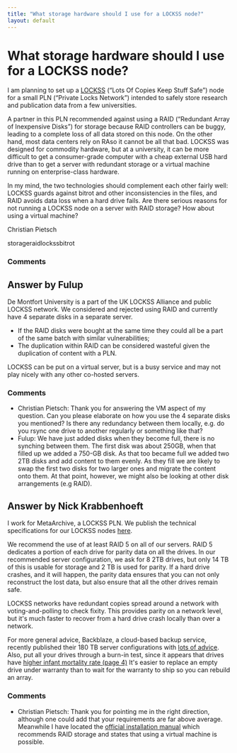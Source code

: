 ```yaml
---
title: "What storage hardware should I use for a LOCKSS node?"
layout: default
---
```

What storage hardware should I use for a LOCKSS node?
=====================
I am planning to set up a [LOCKSS](http://www.lockss.org/) (“Lots Of
Copies Keep Stuff Safe”) node for a small PLN (“Private Locks Network”)
intended to safely store research and publication data from a few
universities.

A partner in this PLN recommended against using a RAID (“Redundant Array
of Inexpensive Disks”) for storage because RAID controllers can be
buggy, leading to a complete loss of all data stored on this node. On
the other hand, most data centers rely on RAso it cannot be all that
bad. LOCKSS was designed for commodity hardware, but at a university, it
can be more difficult to get a consumer-grade computer with a cheap
external USB hard drive than to get a server with redundant storage or a
virtual machine running on enterprise-class hardware.

In my mind, the two technologies should complement each other fairly
well: LOCKSS guards against bitrot and other inconsistencies in the
files, and RAID avoids data loss when a hard drive fails. Are there
serious reasons for not running a LOCKSS node on a server with RAID
storage? How about using a virtual machine?

Christian Pietsch

<div class="tags"><span class="tag">storage</span><span class="tag">raid</span><span class="tag">lockss</span><span class="tag">bitrot</span></div>

### Comments ###


Answer by Fulup
----------------
De Montfort University is a part of the UK LOCKSS Alliance and public
LOCKSS network. We considered and rejected using RAID and currently have
4 separate disks in a separate server.

-   If the RAID disks were bought at the same time they could all be a
    part of the same batch with similar vulnerabilities;
-   The duplication within RAID can be considered wasteful given the
    duplication of content with a PLN.

LOCKSS can be put on a virtual server, but is a busy service and may not
play nicely with any other co-hosted servers.

### Comments ###
* Christian Pietsch: Thank you for answering the VM aspect of my question. Can you please
elaborate on how you use the 4 separate disks you mentioned? Is there
any redundancy between them locally, e.g. do you rsync one drive to
another regularly or something like that?
* Fulup: We have just added disks when they become full, there is no synching
between them. The first disk was about 250GB, when that filled up we
added a 750-GB disk. As that too became full we added two 2TB disks and
add content to them evenly. As they fill we are likely to swap the first
two disks for two larger ones and migrate the content onto them. At that
point, however, we might also be looking at other disk arrangements (e.g
RAID).

Answer by Nick Krabbenhoeft
----------------
I work for MetaArchive, a LOCKSS PLN. We publish the technical
specifications for our LOCKSS nodes
[here](http://www.metaarchive.org/public/resources/charter_member/2013_Technical_Specifications.pdf).

We recommend the use of at least RAID 5 on all of our servers. RAID 5
dedicates a portion of each drive for parity data on all the drives. In
our recommended server configuration, we ask for 8 2TB drives, but only
14 TB of this is usable for storage and 2 TB is used for parity. If a
hard drive crashes, and it will happen, the parity data ensures that you
can not only reconstruct the lost data, but also ensure that all the
other drives remain safe.

LOCKSS networks have redundant copies spread around a network with
voting-and-polling to check fixity. This provides parity on a network
level, but it's much faster to recover from a hard drive crash locally
than over a network.

For more general advice, Backblaze, a cloud-based backup service,
recently published their 180 TB server configurations with [lots of
advice](http://blog.backblaze.com/2013/02/20/180tb-of-good-vibrations-storage-pod-3-0/).
Also, put all your drives through a burn-in test, since it appears that
drives have [higher infant mortality rate (page
4)](https://static.googleusercontent.com/external_content/untrusted_dlcp/research.google.com/en/us/archive/disk_failures.pdf)
It's easier to replace an empty drive under warranty than to wait for
the warranty to ship so you can rebuild an array.

### Comments ###
* Christian Pietsch: Thank you for pointing me in the right direction, although one could add
that your requirements are far above average. Meanwhile I have located
the [official installation
manual](http://www.lockss.org/locksswp/wp-content/uploads/2011/12/LOCKSS-Linux-Install1.pdf)
which recommends RAID storage and states that using a virtual machine is
possible.

